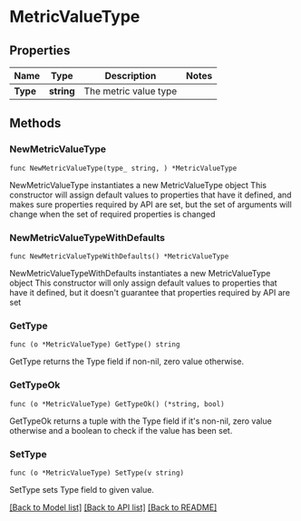 # MetricValueType

## Properties

Name | Type | Description | Notes
------------ | ------------- | ------------- | -------------
**Type** | **string** | The metric value type | 

## Methods

### NewMetricValueType

`func NewMetricValueType(type_ string, ) *MetricValueType`

NewMetricValueType instantiates a new MetricValueType object
This constructor will assign default values to properties that have it defined,
and makes sure properties required by API are set, but the set of arguments
will change when the set of required properties is changed

### NewMetricValueTypeWithDefaults

`func NewMetricValueTypeWithDefaults() *MetricValueType`

NewMetricValueTypeWithDefaults instantiates a new MetricValueType object
This constructor will only assign default values to properties that have it defined,
but it doesn't guarantee that properties required by API are set

### GetType

`func (o *MetricValueType) GetType() string`

GetType returns the Type field if non-nil, zero value otherwise.

### GetTypeOk

`func (o *MetricValueType) GetTypeOk() (*string, bool)`

GetTypeOk returns a tuple with the Type field if it's non-nil, zero value otherwise
and a boolean to check if the value has been set.

### SetType

`func (o *MetricValueType) SetType(v string)`

SetType sets Type field to given value.



[[Back to Model list]](../README.md#documentation-for-models) [[Back to API list]](../README.md#documentation-for-api-endpoints) [[Back to README]](../README.md)


